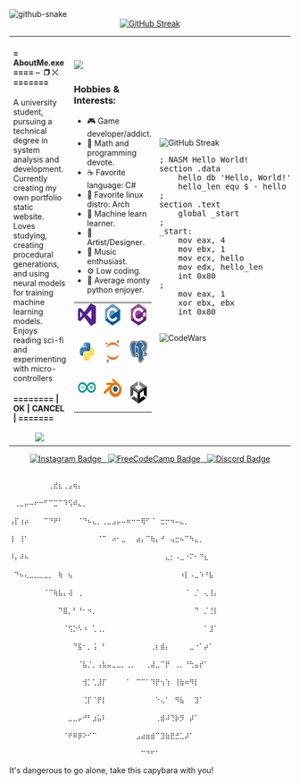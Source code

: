 <picture>
  <source media="(prefers-color-scheme: dark)" srcset="github-snake-dark.svg" />
  <source media="(prefers-color-scheme: light)" srcset="github-snake.svg" />
  <img alt="github-snake" src="github-snake.svg" />
</picture>

<div id="header" align="center">
  <!-- <img src="https://media.giphy.com/media/UQ1EI1ML2ABQdbebup/giphy.gif" width="100"/> -->
  
  <div id="status">
    <a href="https://git.io/streak-stats">
      <img src="https://github-readme-streak-stats.herokuapp.com?user=Gigio42&theme=transparent&hide_border=true" alt="GitHub Streak" />
    </a>
  </div>

<!-- Legacy code aka trash
  <br>
   Not being able to use css sucks 
 <div>
    <img src="https://github.com/devicons/devicon/blob/master/icons/visualstudio/visualstudio-plain.svg" title="VisualStudio" alt="VisualStudio" width="40" height="40"/>&nbsp;
    <img src="https://github.com/devicons/devicon/blob/master/icons/c/c-original.svg" title="C" alt="C" width="40" height="40"/>&nbsp;
    <img src="https://github.com/devicons/devicon/blob/master/icons/csharp/csharp-original.svg" title="C#" alt="C#" width="40" height="40"/>&nbsp;
    <img src="https://github.com/devicons/devicon/blob/master/icons/python/python-original.svg" title="Python" alt="Python" width="40" height="40"/>&nbsp;
    <img src="https://github.com/devicons/devicon/blob/master/icons/jupyter/jupyter-original.svg" title="Jupyter" alt="Jupyter" width="40" height="40"/>&nbsp;
    <img src="https://github.com/devicons/devicon/blob/master/icons/pandas/pandas-original.svg" title="Pandas" alt="Pandas" width="40" height="40"/>&nbsp;
    <img src="https://github.com/devicons/devicon/blob/master/icons/arduino/arduino-original.svg" title="Arduino" alt="Arduino" width="40" height="40"/>&nbsp;
    <img src="https://github.com/devicons/devicon/blob/master/icons/blender/blender-original.svg" title="Blender" alt="Blender" width="40" height="40"/>&nbsp;
    <img src="https://upload.wikimedia.org/wikipedia/commons/thumb/e/e8/Archlinux-logo-standard-version.png/120px-Archlinux-logo-standard-version.png?20221008165536" alt="Arch" />
  </div> -->
</div>

<table class="highlight tab-size js-file-line-container" >
  <tr>
    <td>
      <h4>= AboutMe.exe ==== ⎯ &nbsp❐ ⤬ =======</h4>
      A university student, pursuing a technical degree in system analysis and development. Currently creating my own portfolio static website. Loves studying, creating procedural generations, and using neural models for training machine learning models.           Enjoys reading sci-fi and experimenting with micro-controllers
      <h4>======== | OK | CANCEL | =======</h4>
      <div align="center">
        <img src="https://media.giphy.com/media/v1.Y2lkPTc5MGI3NjExYXNxOHB3MDJ4MGlyaHdxbjEycTR5OXE3YW53b29hc2t6OXRrYzJyYiZlcD12MV9pbnRlcm5hbF9naWZfYnlfaWQmY3Q9cw/juua9i2c2fA0AIp2iq/giphy.gif" width="275" />
      </div>
    </td>
    <td>
      <img src="https://media.giphy.com/media/v1.Y2lkPTc5MGI3NjExZ21lNzFzeDV2c2w0amh0dHVpaHNzM2tuNzdnczI3Z3Qzdm1qOTN0MiZlcD12MV9pbnRlcm5hbF9naWZfYnlfaWQmY3Q9cw/hCC3P7dj3NKSI/giphy.gif" width="275"/>
      <h3>Hobbies & Interests:</h3>
      <ul>
        <li>🎮 Game developer/addict.</li>
        <li>🛐 Math and programming devote.</li>
        <li>☕️ Favorite language: C#</li>
        <li>🐧 Favorite linux distro: Arch</li>
        <li>🧠 Machine learn learner.</li>
        <li>🎨 Artist/Designer.</li>
        <li>🎵 Music enthusiast.</li>
        <li>⚙️ Low coding.</li>
        <li>🐍 Average monty python enjoyer.</li>
      </ul>
      <div align="center">
        <table>
            <tr>
              <td>
                <img src="https://github.com/devicons/devicon/blob/master/icons/visualstudio/visualstudio-plain.svg" title="VisualStudio" alt="VisualStudio" width="40" height="40"/>&nbsp;
              </td>
              <td>
                <img src="https://github.com/devicons/devicon/blob/master/icons/c/c-original.svg" title="C" alt="C" width="40" height="40"/>&nbsp;
              </td>
              <td>
                <img src="https://github.com/devicons/devicon/blob/master/icons/csharp/csharp-original.svg" title="C#" alt="C#" width="40" height="40"/>&nbsp;
              </td>
            </tr>
            <tr>
              <td>
                <img src="https://github.com/devicons/devicon/blob/master/icons/python/python-original.svg" title="Python" alt="Python" width="40" height="40"/>&nbsp;
              </td>
              <td>
                <img src="https://github.com/devicons/devicon/blob/master/icons/jupyter/jupyter-original.svg" title="Jupyter" alt="Jupyter" width="40" height="40"/>&nbsp;
              </td>
              <td>
                <img src="https://github.com/devicons/devicon/blob/master/icons/postgresql/postgresql-original.svg" title="PostgreSQL" alt="PostgreSQL" width="40" height="40"/>&nbsp;
              </td>
            </tr>
            <tr>
              <td>
                <img src="https://github.com/devicons/devicon/blob/master/icons/arduino/arduino-original.svg" title="Arduino" alt="Arduino" width="40" height="40"/>&nbsp;
              </td>
              <td>
                <img src="https://github.com/devicons/devicon/blob/master/icons/blender/blender-original.svg" title="Blender" alt="Blender" width="40" height="40"/>&nbsp;
              </td>
              <td>
                <img src="https://github.com/devicons/devicon/blob/master/icons/unity/unity-original.svg" title="UnityEngine" alt="UnityEnginr" width="40" height="40" />
              </td>
            </tr>
          </table>
        </td>
        <td>
      </div>
      <img src="https://github-readme-stats.vercel.app/api/top-langs/?username=Gigio42&hide=shaderlab,GLSL,HLSL,Jupyter%20Notebook&langs_count=6&layout=compact&theme=transparent&hide_border=true" alt="GitHub Streak" />
      <pre>
; NASM Hello World!
section .data
    hello db 'Hello, World!',0xA
    hello_len equ $ - hello   
;
section .text
    global _start      
;
_start:
    mov eax, 4                       
    mov ebx, 1                       
    mov ecx, hello                   
    mov edx, hello_len              
    int 0x80    
;
    mov eax, 1                      
    xor ebx, ebx                    
    int 0x80                        
      </pre>
      <img src="https://www.codewars.com/users/Gigio42/badges/large" alt="CodeWars"/>
    </td>
  </tr>
</table>

<div id="badges" align="center">
    <a href="https://www.instagram.com/darktails366/">
      <img src="https://img.shields.io/badge/insta-white?style=for-the-badge&logo=Instagram&color=222222" alt="Instagram Badge"  />
      &nbsp
    </a>
    <a href="https://www.freecodecamp.org/DarkTails">
      <img src="https://img.shields.io/badge/FreeCodeCamp-white?style=for-the-badge&logo=freecodecamp&color=444444" alt="FreeCodeCamp Badge"/>
      &nbsp
    </a>
    <a href="https://discord.com/users/540321247427297280">
      <img src="https://img.shields.io/badge/Discord-white?style=for-the-badge&logo=discord&color=222222" alt="Discord Badge"  />
    </a>
  </div>

```
                                      ⠀⠀⠀⠀⠀⠀⠀⠀⢀⣞⣆⢀⣠⢶⡄⠀⠀⠀⠀⠀⠀⠀⠀⠀⠀⠀⠀⠀⠀⠀⠀⠀⠀⠀⠀⠀⠀⠀⠀⠀⠀⠀⠀
                                      ⠀⢀⣀⡤⠤⠖⠒⠋⠉⣉⠉⠹⢫⠾⣄⡀⠀⠀⠀⠀⠀⠀⠀⠀⠀⠀⠀⠀⠀⠀⠀⠀⠀⠀⠀⠀⠀⠀⠀⠀⠀⠀⠀
                                      ⢠⡏⢰⡴⠀⠀⠀⠉⠙⠟⠃⠀⠀⠀⠈⠙⠦⣄⡀⢀⣀⣠⡤⠤⠶⠒⠒⢿⠋⠈⠀⣒⡒⠲⠤⣄⡀⠀⠀⠀⠀⠀⠀
                                      ⢸⠀⢸⠁⠀⠀⠀⠀⠀⠀⠀⠀⠀⠀⠀⠀⠀⠀⠈⠉⠀⠴⠂⣀⠀⠀⣴⡄⠉⢷⡄⠚⠀⢤⣒⠦⠉⠳⣄⡀⠀⠀⠀
                                      ⠸⡄⠼⠦⠀⠀⠀⠀⠀⠀⠀⠀⠀⠀⠀⠀⠀⠀⠀⠀⠀⠀⠀⠀⠀⠀⠀⠀⠀⠀⠀⠀⣄⡂⠠⣀⠐⠍⠂⠙⣆⠀⠀
                                      ⠀⠙⠦⢄⣀⣀⣀⣀⡀⠀⢷⠀⢦⠀⠀⠀⠀⠀⠀⠀⠀⠀⠀⠀⠀⠀⠀⠀⠀⠀⠀⠀⠀⠀⠀⠰⡇⠠⣀⠱⠘⣧⠀
                                      ⠀⠀⠀⠀⠀⠀⠀⠈⠉⢷⣧⡄⢼⠀⢀⠀⠀⠀⠀⠀⠀⠀⠀⠀⠀⠀⠀⠀⠀⠀⠀⠀⠀⠀⠀⠀⠈⠀⡈⠀⢄⢸⡄
                                      ⠀⠀⠀⠀⠀⠀⠀⠀⠀⠀⠙⣿⡀⠃⠘⠂⠲⡀⠀⠀⠀⠀⠀⠀⠀⠀⠀⠀⠀⠀⠀⠀⠀⠀⠀⠀⠀⠀⠙⠀⡈⢘⡇
                                      ⠀⠀⠀⠀⠀⠀⠀⠀⠀⠀⠀⠈⢫⡑⠣⠰⠀⢁⢀⡀⠀⠀⠀⠀⠀⠀⠀⠀⠀⠀⠀⠀⠀⠀⠀⠀⠀⠀⠀⠀⠁⣸⠁
                                      ⠀⠀⠀⠀⠀⠀⠀⠀⠀⠀⠀⠀⠀⠙⣯⠂⡀⢨⠀⠃⠀⠀⠀⠀⠀⠀⠀⠀⠀⢀⡆⣾⡄⠀⠀⠀⠀⣀⠐⠁⡴⠁⠀
                                      ⠀⠀⠀⠀⠀⠀⠀⠀⠀⠀⠀⠀⠀⠀⠈⣧⡈⡀⢠⣧⣤⣀⣀⡀⢀⡀⠀⠀⢀⣼⣀⠉⡟⠀⢀⡀⠘⢓⣤⡞⠁⠀⠀
                                      ⠀⠀⠀⠀⠀⠀⠀⠀⠀⠀⠀⠀⠀⠀⠀⢺⡁⢁⣸⡏⠀⠀⠀⠀⠁⠀⠉⠉⠁⠹⡟⢢⢱⠀⢸⣷⠶⠻⡇⠀⠀⠀⠀
                                      ⠀⠀⠀⠀⠀⠀⠀⠀⠀⠀⠀⠀⠀⠀⠀⢈⡏⠈⡟⡇⠀⠀⠀⠀⠀⠀⠀⠀⠀⠀⠑⢄⠁⠀⠻⣧⠀⠀⣹⠁⠀⠀⠀
                                      ⠀⠀⠀⠀⠀⠀⠀⠀⠀⠀⠀⠀⣀⣀⡤⠚⠃⣰⣥⠇⠀⠀⠀⠀⠀⠀⠀⠀⠀⠀⢀⣾⠼⢙⡷⡻⠀⡼⠁⠀⠀⠀⠀
                                      ⠀⠀⠀⠀⠀⠀⠀⠀⠀⠀⠀⠈⠟⠿⡿⠕⠊⠉⠀⠀⠀⠀⠀⠀⠀⠀⣠⣴⣶⣾⠉⣹⣷⣟⣚⣁⡼⠁⠀⠀⠀⠀⠀
                                      ⠀⠀⠀⠀⠀⠀⠀⠀⠀⠀⠀⠀⠀⠀⠀⠀⠀⠀⠀⠀⠀⠀⠀⠀⠀⠀⠀⠉⠙⠋⠁⠀⠀⠀⠀⠀⠀⠀⠀⠀⠀⠀⠀
```
It's dangerous to go alone, take this capybara with you!

<!-- Stuff that was here, more trash
**Gigio42/Gigio42** is a ✨ _special_ ✨ repository because its `README.md` (this file) appears on your GitHub profile.

Here are some ideas to get you started:

- 🔭 I’m currently working on ...
- 🌱 I’m currently learning ...
- 👯 I’m looking to collaborate on ...
- 🤔 I’m looking for help with ...
- 💬 Ask me about ...
- 📫 How to reach me: ...
- 😄 Pronouns: ...
- ⚡ Fun fact: ...
-->
